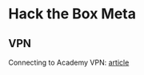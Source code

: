 # Hack the Box Meta

## VPN

Connecting to Academy VPN: [article](https://help.hackthebox.com/en/articles/9297532-connecting-to-academy-vpn)